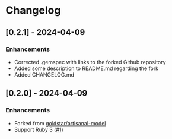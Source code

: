 # Changelog

## [0.2.1] - 2024-04-09

### Enhancements
- Corrected .gemspec with links to the forked Github repository
- Added some description to README.md regarding the fork
- Added CHANGELOG.md

## [0.2.0] - 2024-04-09

### Enhancements
- Forked from [goldstar/artisanal-model](https://github.com/goldstar/artisanal-model)
- Support Ruby 3 ([#1](https://github.com/stellarlive/artisanal-model/pull/1))
